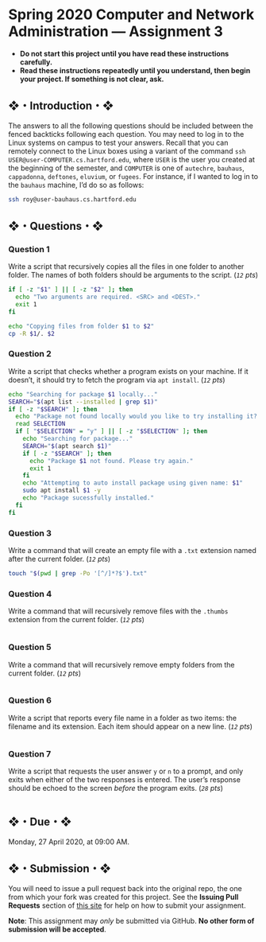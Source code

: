# Spring 2020 Computer and Network Administration — Assignment 3

* **Do not start this project until you have read these instructions carefully.**  
* **Read these instructions repeatedly until you understand, then begin your project. If something is not clear, ask.**  

## ❖・Introduction・❖
The answers to all the following questions should be included between the fenced backticks following each question. You may need to log in to the Linux systems on campus to test your answers. Recall that you can remotely connect to the Linux boxes using a variant of the command `ssh USER@user-COMPUTER.cs.hartford.edu`, where `USER` is the user you created at the beginning of the semester, and `COMPUTER` is one of `autechre`, `bauhaus`, `cappadonna`, `deftones`, `eluvium`, or `fugees`. For instance, if I wanted to log in to the `bauhaus` machine, I’d do so as follows:

```bash
ssh roy@user-bauhaus.cs.hartford.edu
```

## ❖・Questions・❖

### Question 1
Write a script that recursively copies all the files in one folder to another folder. The names of both folders should be arguments to the script. (_`12` pts_)

```bash
if [ -z "$1" ] || [ -z "$2" ]; then
  echo "Two arguments are required. <SRC> and <DEST>."
  exit 1
fi

echo "Copying files from folder $1 to $2"
cp -R $1/. $2
```

### Question 2
Write a script that checks whether a program exists on your machine. If it doesn’t, it should try to fetch the program via `apt install`. (_`12` pts_)

```bash
echo "Searching for package $1 locally..."
SEARCH="$(apt list --installed | grep $1)"
if [ -z "$SEARCH" ]; then
  echo "Package not found locally would you like to try installing it? (Y/n)"
  read SELECTION
  if [ "$SELECTION" = "y" ] || [ -z "$SELECTION" ]; then
    echo "Searching for package..."
    SEARCH="$(apt search $1)"
    if [ -z "$SEARCH" ]; then
      echo "Package $1 not found. Please try again."
      exit 1
    fi
    echo "Attempting to auto install package using given name: $1"
    sudo apt install $1 -y
    echo "Package sucessfully installed."
  fi
fi
```

### Question 3
Write a command that will create an empty file with a `.txt` extension named after the current folder. (_`12` pts_)

```bash
touch "$(pwd | grep -Po '[^/]*?$').txt"
```

### Question 4
Write a command that will recursively remove files with the `.thumbs` extension from the current folder. (_`12` pts_)

```bash
```

### Question 5
Write a command that will recursively remove empty folders from the current folder. (_`12` pts_)

```bash
```

### Question 6
Write a script that reports every file name in a folder as two items: the filename and its extension. Each item should appear on a new line. (_`12` pts_)

```bash
```

### Question 7
Write a script that requests the user answer `y` or `n` to a prompt, and only exits when either of the two responses is entered. The user’s response should be echoed to the screen _before_ the program exits. (_`28` pts_)

```bash
```

## ❖・Due・❖
Monday, 27 April 2020, at 09:00 AM.

## ❖・Submission・❖
You will need to issue a pull request back into the original repo, the one from which your fork was created for this project. See the **Issuing Pull Requests** section of [this site](http://code-warrior.github.io/tutorials/git/github/index.html) for help on how to submit your assignment.

**Note**: This assignment may *only* be submitted via GitHub. **No other form of submission will be accepted**.
